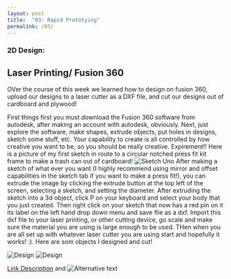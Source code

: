 ```yaml
---
layout: post
title:  "03: Rapid Prototying"
permalink: /03/
---
```


### 2D Design:

<h2> Laser Printing/ Fusion 360 </h2>

OVer the course of this week we learned how to design on fusion 360, upload our designs to a laser cutter as a DXF file, and cut our designs out of cardboard and plywood!

First things first you must download the Fusion 360 software from autodesk, after making an account with autodesk, obviously. Next, just explore the software, make shapes, extrude objects, put holes in designs, sketch some stuff, etc. Your capability to create is all controlled by how creative you want to be, so you should be really creative. Expirement!!
Here is a picture of my first sketch in route to a circular notched press fit kit frame to make a trash can out of cardboard!
<img src="2019-07-06.png" alt="Sketch Uno">
After making a sketch of what ever you want (I highly recommend using mirror and offset capabilities in the sketch tab if you want to make a press fit!), you can extrude the image by clicking the extrude button at the top left of the screen, selecting a sketch, and setting the diameter. After extruding the sketch into a 3d object, click P on your keyboard and select your body that you just created. Then right click on your sketch that now has a red pin on it its label on the left hand drop down menu and save flie as a dxf. Import this dxf file to your laser printing, or other cutting device, go scale and make sure the material you are using is large enough to be used. THen when you are all set up with whatever laser cutter you are using start and hopefully it works! :).
Here are som objects I designed and cut! 

<img src="2019-07-06(2)" alt="Design">
<img src="2019-07-06(1)" alt="Design">



<!-- You can include comments that will not be translated to HTML -->

<!-- You can include links and images in the following format: -->

[Link Description](url) and ![Alternative text](motor.jpg)


<!-- Or, you can also directly include HTML, for example to make a split image -->



